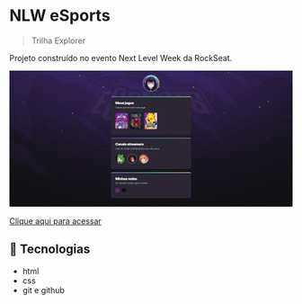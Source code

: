 # NLW eSports 

> Trilha Explorer

Projeto construído no evento Next Level Week da RockSeat.


![preview](./.github/preview.png)

[Clique aqui para acessar](https://thainaah23.github.io/NLW_Explorer/)

## 🧐 Tecnologias

- html
- css
- git e github